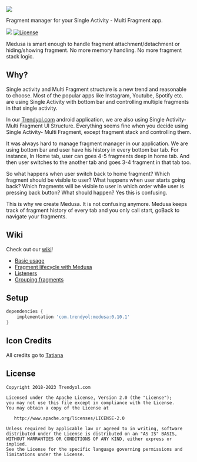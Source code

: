 <img src="https://raw.githubusercontent.com/Trendyol/medusa/master/art/medusaicon.png"/>

Fragment manager for your Single Activity - Multi Fragment app. 

[![](https://jitpack.io/v/Trendyol/medusa.svg)](https://jitpack.io/#Trendyol/medusa)
[![License](https://img.shields.io/badge/License-Apache%202.0-blue.svg)](https://opensource.org/licenses/Apache-2.0)

Medusa is smart enough to handle fragment attachment/detachment or hiding/showing fragment.  No more memory handling. No more fragment stack logic.

## Why? ##

Single activity and Multi Fragment structure is a new trend and reasonable to choose. Most of the popular apps like Instagram, Youtube, Spotify etc. are using Single Activity with bottom bar and controlling 
multiple fragments in that single activity. 

In our [Trendyol.com](https://play.google.com/store/apps/details?id=trendyol.com) android application, we are also using Single Activity- Multi Fragment UI Structure. Everything seems fine when you decide using Single Activity- Multi Fragment, except fragment stack and controlling them. 

It was always hard to manage fragment manager in our application. We are using bottom bar and user have his history in every bottom bar tab. For instance, In Home tab, user can goes 4-5 fragments deep in home tab. And then user switches to the another tab and goes 3-4 fragment in that tab too. 

So what happens when user switch back to home fragment? Which fragment should be visible to user? What happens when user starts going back? Which fragments will be visible to user in which order while user is pressing back button? What should happen? Yes this is confusing. 

This is why we create Medusa. It is not confusing anymore. Medusa keeps track of fragment history of every tab and you only call start, goBack to navigate your fragments. 

## Wiki ## 
Check out our [wiki](https://github.com/Trendyol/medusa/wiki)!
* [Basic usage](https://github.com/Trendyol/medusa/wiki/Basic-Usage)
* [Fragment lifecycle with Medusa](https://github.com/Trendyol/medusa/wiki/Fragment-Lifecycle)
* [Listeners](https://github.com/Trendyol/medusa/wiki/Listeners)
* [Grouping fragments](https://github.com/Trendyol/medusa/wiki/Grouping-Fragments)

## Setup
```gradle
dependencies {
    implementation 'com.trendyol:medusa:0.10.1'
}
```

## Icon Credits
All credits go to [Tatiana](https://dribbble.com/DarumaCreative)

License
--------


    Copyright 2018-2023 Trendyol.com

    Licensed under the Apache License, Version 2.0 (the "License");
    you may not use this file except in compliance with the License.
    You may obtain a copy of the License at

       http://www.apache.org/licenses/LICENSE-2.0

    Unless required by applicable law or agreed to in writing, software
    distributed under the License is distributed on an "AS IS" BASIS,
    WITHOUT WARRANTIES OR CONDITIONS OF ANY KIND, either express or implied.
    See the License for the specific language governing permissions and
    limitations under the License.




